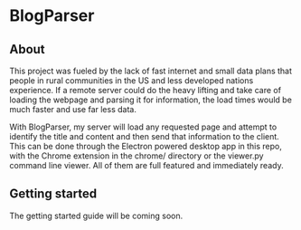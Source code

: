 # BlogParser

## About

This project was fueled by the lack of fast internet and small data plans that people in rural communities in the US and less developed nations experience. If a remote server could do the heavy lifting and take care of loading the webpage and parsing it for information, the load times would be much faster and use far less data.

With BlogParser, my server will load any requested page and attempt to identify the title and content and then send that information to the client. This can be done through the Electron powered desktop app in this repo, with the Chrome extension in the chrome/ directory or the viewer.py command line viewer. All of them are full featured and immediately ready.

## Getting started

The getting started guide will be coming soon.

